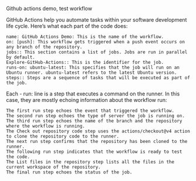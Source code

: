 Github actions demo, test workflow

GitHub Actions help you automate tasks within your software development life cycle. Here’s what each part of the code does:

    name: GitHub Actions Demo: This is the name of the workflow.
    on: [push]: This workflow gets triggered when a push event occurs on any branch of the repository.
    jobs:: This section contains a list of jobs. Jobs are run in parallel by default.
    Explore-GitHub-Actions:: This is the identifier for the job.
    runs-on: ubuntu-latest: This specifies that the job will run on an Ubuntu runner. ubuntu-latest refers to the latest Ubuntu version.
    steps:: Steps are a sequence of tasks that will be executed as part of the job.
Each - run: line is a step that executes a command on the runner. In this case, they are mostly echoing information about the workflow run:

    The first run step echoes the event that triggered the workflow.
    The second run step echoes the type of server the job is running on.
    The third run step echoes the name of the branch and the repository where the workflow is running.
    The Check out repository code step uses the actions/checkout@v4 action to clone the repository code to the runner.
    The next run step confirms that the repository has been cloned to the runner.
    The following run step indicates that the workflow is ready to test the code.
    The List files in the repository step lists all the files in the current workspace of the repository.
    The final run step echoes the status of the job.
